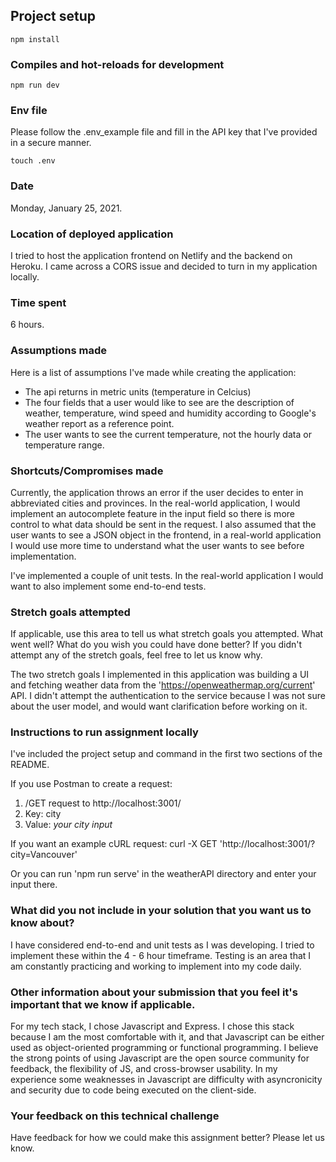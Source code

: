 ## Project setup
```
npm install
```

### Compiles and hot-reloads for development
```
npm run dev
```

### Env file
Please follow the .env_example file and fill in the API key that I've provided in a secure manner.
```
touch .env
```

### Date
Monday, January 25, 2021. 

### Location of deployed application
I tried to host the application frontend on Netlify and the backend on Heroku. I came across a CORS issue and decided to turn in my application locally. 

### Time spent
6 hours. 

### Assumptions made
Here is a list of assumptions I've made while creating the application: 
- The api returns in metric units (temperature in Celcius)
- The four fields that a user would like to see are the description of weather, temperature, wind speed and humidity according to Google's weather report as a reference point.
- The user wants to see the current temperature, not the hourly data or temperature range.
 
### Shortcuts/Compromises made
Currently, the application throws an error if the user decides to enter in abbreviated cities and provinces. In the real-world application, I would implement an autocomplete feature in the input field so there is more control to what data should be sent in the request. I also assumed that the user wants to see a JSON object in the frontend, in a real-world application I would use more time to understand what the user wants to see before implementation. 

I've implemented a couple of unit tests. In the real-world application I would want to also implement some end-to-end tests. 

### Stretch goals attempted
If applicable, use this area to tell us what stretch goals you attempted. What went well? What do you wish you could have done better? If you didn't attempt any of the stretch goals, feel free to let us know why.

The two stretch goals I implemented in this application was building a UI and fetching weather data from the '​https://openweathermap.org/current​' API. I didn't attempt the authentication to the service because I was not sure about the user model, and would want clarification before working on it. 

### Instructions to run assignment locally
I've included the project setup and command in the first two sections of the README.

If you use Postman to create a request: 
1. /GET request to http://localhost:3001/
2. Key: city
3. Value: *your city input*

If you want an example cURL request: 
curl -X GET 'http://localhost:3001/?city=Vancouver'

Or you can run 'npm run serve' in the weatherAPI directory and enter your input there. 

### What did you not include in your solution that you want us to know about?
I have considered end-to-end and unit tests as I was developing. I tried to implement these within the 4 - 6 hour timeframe. Testing is an area that I am constantly practicing and working to implement into my code daily. 

### Other information about your submission that you feel it's important that we know if applicable.
For my tech stack, I chose Javascript and Express. I chose this stack because I am the most comfortable with it, and that Javascript can be either used as object-oriented programming or functional programming. I believe the strong points of using Javascript are the open source community for feedback, the flexibility of JS, and cross-browser usability. In my experience some weaknesses in Javascript are difficulty with asyncronicity and security due to code being executed on the client-side. 

### Your feedback on this technical challenge
Have feedback for how we could make this assignment better? Please let us know.